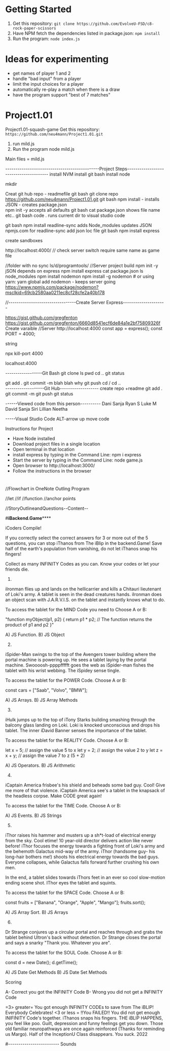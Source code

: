 # Getting Started

1. Get this repository: `git clone https://github.com/EvolveU-FSD/c8-rock-paper-scissors`
2. Have NPM fetch the dependencies listed in package.json: `npm install`
3. Run the program: `node index.js`

# Ideas for experimenting

- get names of player 1 and 2
- handle "bad input" from a player
- limit the input choices for a player
- automatically re-play a match when there is a draw
- have the program support "best of 7 matches"




# Project1.01
Project1.01-squash-game
Get this repository: `https://github.com/neu4mann/Project1.01.git`
1. run mild.js
2. Run the program node mild.js



Main files = mild.js 

----------------------------------------------Project Steps---------------------------------------
install NVM
install git bash
install node

mkdir 



Creat git hub repo - readmefile
git bash git clone repo https://github.com/neu4mann/Project1.01.git
git bash npm install - installs JSON - creates package.json  
npm init -y accepts all defaults
git bash cat package.json shows file name etc..
git bash code . runs current dir to visual studio code

git bash npm install readline-sync adds Node_modules updates JSON
npmjs.com for readline-sync add json loc file
git bash npm install express

create sandboxes

http://localhost:4000/
// check server switch require same name as game file


//folder with no sync
ls/d/programtools/
//Server project build
npm init -y jSON depends on express
npm install express
cat package.json
ls node_modules
npm install nodemon      npm install -g nodemon # or using yarn: yarn global add nodemon - keeps server going https://www.npmjs.com/package/nodemon?msclkid=69cb2580aa0211ec8cf28cfe2a40b178


//---------------------------------Create Server Express---------------------

https://gist.github.com/gregfenton https://gist.github.com/gregfenton/6660d8541ecf6de84a1e2bf75809326f
Create varaible 
//Server http://localhost:4000
const app = express();
const PORT = 4000;

string

npx kill-port 4000

localhost:4000




------------------Git Bash
git clone
ls
pwd
cd ..
git status

git add .
git commit -m blah blah why
git push
cd /
cd ..   
-------------------Git Hub-------------------
create repo +readme
git add .
git commit -m
git push
git status

------Viewed code from this person----------
Dani
Sanja
Ryan S
Luke M
David 
Sanja
Siri
Lillian
Neetha


-----Visual Studio Code
ALT-arrow up move code



Instructions for Project

- Have Node installed
- Download project files in a single location
- Open terminal in that location
- install express by typing in the Command Line: npm i express
- Start the server by typing in the Command Line: node game.js
- Open browser to http://localhost:3000/
- Follow the instructions in the browser

# 
//Flowchart in OneNote Outling Program

//let
//if
//function
//anchor points




//StoryOutlineandQuestions--Content--


#**************iBackend.Game******************

iCoders Compile!

If you correctly select the correct answers for 3 or more out of the 5 questions, you can stop iThanos from The iBlip in the backend.Game! Save half of the earth's population from vanishing, do not let iThanos snap his fingers! 

Collect as many INFINITY Codes as you can. Know your codes or let your friends die.

1.
 iIronman flies up and lands on the hellicarrier and kills a Chitauri lieutenant of Loki's army. A tablet is seen in the dead creatures hands. iIronman does an object scan with J.A.R.V.I.S. on the tablet and instantly knows what to do.

To access the tablet for the MIND Code you need to Choose A or B:

"function myObject(p1, p2) {
  return p1 * p2;   // The function returns the product of p1 and p2
}"

A) JS Function.
B) JS Object

2.
iSpider-Man swings to the top of the Avengers tower building where the portal machine is powering up.
He sees a tablet laying by the portal machine. Swoooosh-ppppffffft goes the web as iSpider-man fishes the tablet with his wrist webbing. The iSpidey sense tingle.

To access the tablet for the POWER Code.  Choose A or B:

const cars = ["Saab", "Volvo", "BMW"];

A) JS Arrays.
B) JS Array Methods

3.
iHulk jumps up to the top of iTony Starks building smashing through the balcony glass landing on Loki.
Loki is knocked unconscious and drops his tablet. The inner iDavid Banner senses the importance of the tablet.

To access the tablet for the REALITY Code. Choose A or B:

let x = 5;         // assign the value 5 to x
let y = 2;         // assign the value 2 to y
let z = x + y;     // assign the value 7 to z (5 + 2)

A) JS Operators.
B) JS Arithmetic

4.
iCaptain America frisbee's his shield and beheads some bad guy. Cool! Give me more of that violence.
iCaptain America see's a tablet in the knapsack of the headless corpse. Make CODE great again!

To access the tablet for the TIME Code. Choose A or B:

<element event="some JavaScript">

A) JS Events.
B) JS Strings

5.
iThor raises his hammer and musters up a sh*t-load of electrical energy from the sky. Cool etime! 10 year-old director delivers action like never before! iThor focuses the energy towards a fighting front of Loki's army and the behemoth Galactus mid-way of the army. 
iThor (handsome guy- his long-hair bothers me!) shoots his electrical energy towards the bad guys. 
Everyone collapses, while Galactus falls forward further crushing his own men. 

In the end, a tablet slides towards iThors feet in an ever so cool slow-motion ending scene shot. IThor eyes the tablet and squints.

To access the tablet for the SPACE Code. Choose A or B:

const fruits = ["Banana", "Orange", "Apple", "Mango"];
fruits.sort();

A) JS Array Sort.
B) JS Arrays

6.
Dr Strange conjures up a circular portal and reaches through and grabs the tablet behind Ultron's back without detection.  Dr Strange closes the portal and says a snarky "Thank you. Whatever you are".

To access the tablet for the SOUL Code. Choose A or B:

const d = new Date();
d.getTime();

A) JS Date Get Methods
B) JS Date Set Methods



Scoring

A- Correct you got the INFINITY Code
B- Wrong you did not get a INFINITY Code

=3> greater= You got enough INFINITY CODEs to save from The iBLIP!
		   Everybody Celebrates!
<3 or less    = !!You FAILED!! You did not get enough INIFINITY Code's together.
 iThanos snaps his fingers.
 THE iBLIP HAPPENS, you feel like poo. Guilt, depression and funny feelings get you down. 
Those old familiar neuropathways are once again reinforced (Thanks for reminding us Margo).
Half of the InceptionU Class disappears. 
You suck.
2022




#-------------------------
Sounds

<!-- const music = new Audio('adf.wav');
music.play();
music.loop =true;
music.playbackRate = 2;
music.pause();qqazszdgfbgtyj -->


